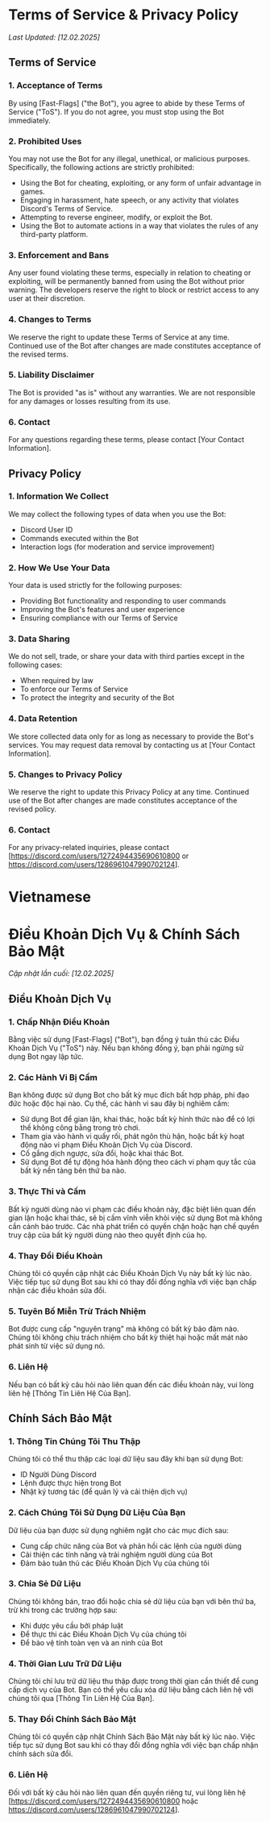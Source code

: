 # Terms of Service & Privacy Policy

_Last Updated: [12.02.2025]_

## Terms of Service

### 1. Acceptance of Terms
By using [Fast-Flags] ("the Bot"), you agree to abide by these Terms of Service ("ToS"). If you do not agree, you must stop using the Bot immediately.

### 2. Prohibited Uses
You may not use the Bot for any illegal, unethical, or malicious purposes. Specifically, the following actions are strictly prohibited:

- Using the Bot for cheating, exploiting, or any form of unfair advantage in games.
- Engaging in harassment, hate speech, or any activity that violates Discord's Terms of Service.
- Attempting to reverse engineer, modify, or exploit the Bot.
- Using the Bot to automate actions in a way that violates the rules of any third-party platform.

### 3. Enforcement and Bans
Any user found violating these terms, especially in relation to cheating or exploiting, will be permanently banned from using the Bot without prior warning. The developers reserve the right to block or restrict access to any user at their discretion.

### 4. Changes to Terms
We reserve the right to update these Terms of Service at any time. Continued use of the Bot after changes are made constitutes acceptance of the revised terms.

### 5. Liability Disclaimer
The Bot is provided "as is" without any warranties. We are not responsible for any damages or losses resulting from its use.

### 6. Contact
For any questions regarding these terms, please contact [Your Contact Information].

## Privacy Policy

### 1. Information We Collect
We may collect the following types of data when you use the Bot:
- Discord User ID
- Commands executed within the Bot
- Interaction logs (for moderation and service improvement)

### 2. How We Use Your Data
Your data is used strictly for the following purposes:
- Providing Bot functionality and responding to user commands
- Improving the Bot's features and user experience
- Ensuring compliance with our Terms of Service

### 3. Data Sharing
We do not sell, trade, or share your data with third parties except in the following cases:
- When required by law
- To enforce our Terms of Service
- To protect the integrity and security of the Bot

### 4. Data Retention
We store collected data only for as long as necessary to provide the Bot's services. You may request data removal by contacting us at [Your Contact Information].

### 5. Changes to Privacy Policy
We reserve the right to update this Privacy Policy at any time. Continued use of the Bot after changes are made constitutes acceptance of the revised policy.

### 6. Contact
For any privacy-related inquiries, please contact [<https://discord.com/users/1272494435690610800> or <https://discord.com/users/1286961047990702124>].

# Vietnamese

# Điều Khoản Dịch Vụ & Chính Sách Bảo Mật

_Cập nhật lần cuối: [12.02.2025]_

## Điều Khoản Dịch Vụ

### 1. Chấp Nhận Điều Khoản
Bằng việc sử dụng [Fast-Flags] ("Bot"), bạn đồng ý tuân thủ các Điều Khoản Dịch Vụ ("ToS") này. Nếu bạn không đồng ý, bạn phải ngừng sử dụng Bot ngay lập tức.

### 2. Các Hành Vi Bị Cấm
Bạn không được sử dụng Bot cho bất kỳ mục đích bất hợp pháp, phi đạo đức hoặc độc hại nào. Cụ thể, các hành vi sau đây bị nghiêm cấm:

- Sử dụng Bot để gian lận, khai thác, hoặc bất kỳ hình thức nào để có lợi thế không công bằng trong trò chơi.
- Tham gia vào hành vi quấy rối, phát ngôn thù hận, hoặc bất kỳ hoạt động nào vi phạm Điều Khoản Dịch Vụ của Discord.
- Cố gắng dịch ngược, sửa đổi, hoặc khai thác Bot.
- Sử dụng Bot để tự động hóa hành động theo cách vi phạm quy tắc của bất kỳ nền tảng bên thứ ba nào.

### 3. Thực Thi và Cấm
Bất kỳ người dùng nào vi phạm các điều khoản này, đặc biệt liên quan đến gian lận hoặc khai thác, sẽ bị cấm vĩnh viễn khỏi việc sử dụng Bot mà không cần cảnh báo trước. Các nhà phát triển có quyền chặn hoặc hạn chế quyền truy cập của bất kỳ người dùng nào theo quyết định của họ.

### 4. Thay Đổi Điều Khoản
Chúng tôi có quyền cập nhật các Điều Khoản Dịch Vụ này bất kỳ lúc nào. Việc tiếp tục sử dụng Bot sau khi có thay đổi đồng nghĩa với việc bạn chấp nhận các điều khoản sửa đổi.

### 5. Tuyên Bố Miễn Trừ Trách Nhiệm
Bot được cung cấp "nguyên trạng" mà không có bất kỳ bảo đảm nào. Chúng tôi không chịu trách nhiệm cho bất kỳ thiệt hại hoặc mất mát nào phát sinh từ việc sử dụng nó.

### 6. Liên Hệ
Nếu bạn có bất kỳ câu hỏi nào liên quan đến các điều khoản này, vui lòng liên hệ [Thông Tin Liên Hệ Của Bạn].

## Chính Sách Bảo Mật

### 1. Thông Tin Chúng Tôi Thu Thập
Chúng tôi có thể thu thập các loại dữ liệu sau đây khi bạn sử dụng Bot:
- ID Người Dùng Discord
- Lệnh được thực hiện trong Bot
- Nhật ký tương tác (để quản lý và cải thiện dịch vụ)

### 2. Cách Chúng Tôi Sử Dụng Dữ Liệu Của Bạn
Dữ liệu của bạn được sử dụng nghiêm ngặt cho các mục đích sau:
- Cung cấp chức năng của Bot và phản hồi các lệnh của người dùng
- Cải thiện các tính năng và trải nghiệm người dùng của Bot
- Đảm bảo tuân thủ các Điều Khoản Dịch Vụ của chúng tôi

### 3. Chia Sẻ Dữ Liệu
Chúng tôi không bán, trao đổi hoặc chia sẻ dữ liệu của bạn với bên thứ ba, trừ khi trong các trường hợp sau:
- Khi được yêu cầu bởi pháp luật
- Để thực thi các Điều Khoản Dịch Vụ của chúng tôi
- Để bảo vệ tính toàn vẹn và an ninh của Bot

### 4. Thời Gian Lưu Trữ Dữ Liệu
Chúng tôi chỉ lưu trữ dữ liệu thu thập được trong thời gian cần thiết để cung cấp dịch vụ của Bot. Bạn có thể yêu cầu xóa dữ liệu bằng cách liên hệ với chúng tôi qua [Thông Tin Liên Hệ Của Bạn].

### 5. Thay Đổi Chính Sách Bảo Mật
Chúng tôi có quyền cập nhật Chính Sách Bảo Mật này bất kỳ lúc nào. Việc tiếp tục sử dụng Bot sau khi có thay đổi đồng nghĩa với việc bạn chấp nhận chính sách sửa đổi.

### 6. Liên Hệ
Đối với bất kỳ câu hỏi nào liên quan đến quyền riêng tư, vui lòng liên hệ [<https://discord.com/users/1272494435690610800> hoặc <https://discord.com/users/1286961047990702124>].


